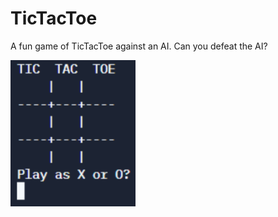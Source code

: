 # TicTacToe
A fun game of TicTacToe against an AI. Can you defeat the AI?

<img src = "TicTacToe.png" width ="200">
